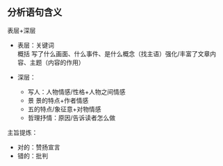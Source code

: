 ## 分析语句含义
表层+深层
- 表层：关键词  
概括 写了什么画面、什么事件、是什么概念（找主语）强化/丰富了文章内容、主题（内容的作用）

- 深层：
  - 写人：人物情感/性格+人物之间情感
  - 景 景的特点+作者情感
  - 五的特点/象征意+对物情感
  - 哲理抒情：原因/告诉读者怎么做

主旨提炼：  
- 对的：赞扬宣言
- 错的：批判
